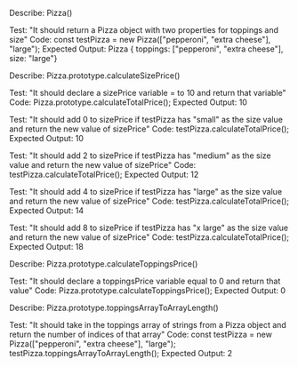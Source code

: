 Describe: Pizza()

Test: "It should return a Pizza object with two properties for toppings and size"
Code: const testPizza = new Pizza(["pepperoni", "extra cheese"], "large");
Expected Output: Pizza { toppings: ["pepperoni", "extra cheese"], size: "large"}

Describe: Pizza.prototype.calculateSizePrice()

Test: "It should declare a sizePrice variable = to 10 and return that variable"
Code: Pizza.prototype.calculateTotalPrice();
Expected Output: 10

Test: "It should add 0 to sizePrice if testPizza has "small" as the size value and return the new value of sizePrice"
Code: testPizza.calculateTotalPrice();
Expected Output: 10

Test: "It should add 2 to sizePrice if testPizza has "medium" as the size value and return the new value of sizePrice"
Code: testPizza.calculateTotalPrice();
Expected Output: 12

Test: "It should add 4 to sizePrice if testPizza has "large" as the size value and return the new value of sizePrice"
Code: testPizza.calculateTotalPrice();
Expected Output: 14

Test: "It should add 8 to sizePrice if testPizza has "x large" as the size value and return the new value of sizePrice"
Code: testPizza.calculateTotalPrice();
Expected Output: 18

Describe: Pizza.prototype.calculateToppingsPrice()

Test: "It should declare a toppingsPrice variable equal to 0 and return that value"
Code: Pizza.prototype.calculateToppingsPrice();
Expected Output: 0


Describe: Pizza.prototype.toppingsArrayToArrayLength()

Test: "It should take in the toppings array of strings from a Pizza object and return the number of indices of that array"
Code: const testPizza = new Pizza(["pepperoni", "extra cheese"], "large");
      testPizza.toppingsArrayToArrayLength();
Expected Output: 2
